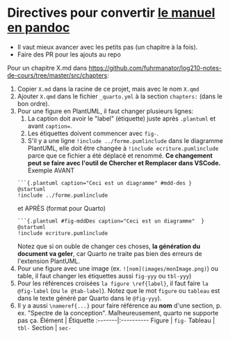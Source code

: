 # Directives pour convertir [le manuel en pandoc](https://github.com/fuhrmanator/log210-notes-de-cours)

- Il vaut mieux avancer avec les petits pas (un chapitre à la fois).
- Faire des PR pour les ajouts au repo

Pour un chapitre X.md dans https://github.com/fuhrmanator/log210-notes-de-cours/tree/master/src/chapters:

1. Copier `X.md` dans la racine de ce projet, mais avec le nom `X.qmd`
2. Ajouter `X.qmd` dans le fichier `_quarto.yml` à la section `chapters:` (dans le bon ordre).
3. Pour une figure en PlantUML, il faut changer plusieurs lignes: 
   1. La caption doit avoir le "label" (étiquette) juste après `.plantuml` et avant `caption=`.
   1. Les étiquettes doivent commencer avec `fig-`.
   1. S'il y a une ligne `!include ../forme.pumlinclude` dans le diagramme PlantUML, elle doit être changée à `!include ecriture.pumlinclude` parce que ce fichier a été déplacé et renommé. **Ce changement peut se faire avec l'outil de Chercher et Remplacer dans VSCode.**
   Exemple AVANT
   ```
   ```{.plantuml caption="Ceci est un diagramme" #mdd-des }
   @startuml
   !include ../forme.pumlinclude
   ```
   et APRÈS (format pour Quarto)
   ```
   ```{.plantuml #fig-mddDes caption="Ceci est un diagramme"  }
   @startuml
   !include ecriture.pumlinclude
   ```
   Notez que si on ouble de changer ces choses, **la génération du document va geler**, car Quarto ne traite pas bien des erreurs de l'extension PlantUML. 
1. Pour une figure avec une image (ex. `![nom](images/monImage.png)`) ou table, il faut changer les étiquettes aussi `fig-yyy` ou `tbl-yyy`)
1. Pour les références croisées `la figure \ref{label}`, il faut faire `la @fig-label` (ou `le @tab-label`). Notez que le mot `figure` ou `tableau` est dans le texte généré par Quarto dans le `@fig-yyy`).
2. Il y a aussi `\nameref{...}` pour faire référence au **nom** d'une section, p. ex. "Spectre de la conception". Malheureusement, quarto ne supporte pas ça. 
Élément | Étiquette
:-------|:----------
Figure  | `fig-`
Tableau | `tbl-`
Section | `sec-`
